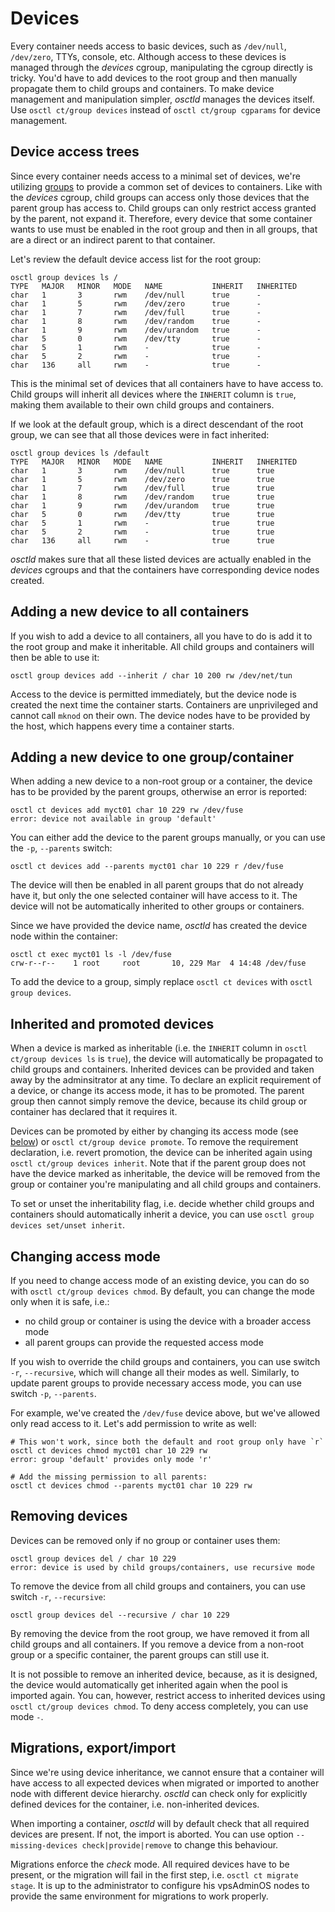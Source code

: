 # Devices
Every container needs access to basic devices, such as `/dev/null`, `/dev/zero`,
TTYs, console, etc. Although access to these devices is managed through the
*devices* cgroup, manipulating the cgroup directly is tricky. You'd have to
add devices to the root group and then manually propagate them to child groups
and containers. To make device management and manipulation simpler, *osctld*
manages the devices itself. Use `osctl ct/group devices` instead of
`osctl ct/group cgparams` for device management.

## Device access trees
Since every container needs access to a minimal set of devices, we're utilizing
[groups](../user-guide/resources.md) to provide a common set of devices to
containers. Like with the *devices* cgroup, child groups can access only those
devices that the parent group has access to. Child groups can only restrict
access granted by the parent, not expand it. Therefore, every device that some
container wants to use must be enabled in the root group and then in all groups,
that are a direct or an indirect parent to that container.

Let's review the default device access list for the root group:

```shell
osctl group devices ls /
TYPE   MAJOR   MINOR   MODE   NAME           INHERIT   INHERITED 
char   1       3       rwm    /dev/null      true      -         
char   1       5       rwm    /dev/zero      true      -         
char   1       7       rwm    /dev/full      true      -         
char   1       8       rwm    /dev/random    true      -         
char   1       9       rwm    /dev/urandom   true      -         
char   5       0       rwm    /dev/tty       true      -         
char   5       1       rwm    -              true      -         
char   5       2       rwm    -              true      -         
char   136     all     rwm    -              true      -
```

This is the minimal set of devices that all containers have to have access to.
Child groups will inherit all devices where the `INHERIT` column is `true`,
making them available to their own child groups and containers.

If we look at the default group, which is a direct descendant of the root
group, we can see that all those devices were in fact inherited:

```shell
osctl group devices ls /default
TYPE   MAJOR   MINOR   MODE   NAME           INHERIT   INHERITED 
char   1       3       rwm    /dev/null      true      true      
char   1       5       rwm    /dev/zero      true      true      
char   1       7       rwm    /dev/full      true      true      
char   1       8       rwm    /dev/random    true      true      
char   1       9       rwm    /dev/urandom   true      true      
char   5       0       rwm    /dev/tty       true      true      
char   5       1       rwm    -              true      true      
char   5       2       rwm    -              true      true      
char   136     all     rwm    -              true      true
```

*osctld* makes sure that all these listed devices are actually enabled in the
*devices* cgroups and that the containers have corresponding device nodes
created.

## Adding a new device to all containers
If you wish to add a device to all containers, all you have to do is add it to
the root group and make it inheritable. All child groups and containers will
then be able to use it:

```shell
osctl group devices add --inherit / char 10 200 rw /dev/net/tun
```

Access to the device is permitted immediately, but the device node is created
the next time the container starts. Containers are unprivileged and cannot call
`mknod` on their own. The device nodes have to be provided by the host, which
happens every time a container starts.

## Adding a new device to one group/container
When adding a new device to a non-root group or a container, the device has
to be provided by the parent groups, otherwise an error is reported:

```shell
osctl ct devices add myct01 char 10 229 rw /dev/fuse
error: device not available in group 'default'
```

You can either add the device to the parent groups manually, or you can use
the `-p`, `--parents` switch:

```shell
osctl ct devices add --parents myct01 char 10 229 r /dev/fuse
```

The device will then be enabled in all parent groups that do not already have it,
but only the one selected container will have access to it. The device will not
be automatically inherited to other groups or containers.

Since we have provided the device name, *osctld* has created the device node
within the container:

```shell
osctl ct exec myct01 ls -l /dev/fuse
crw-r--r--    1 root     root       10, 229 Mar  4 14:48 /dev/fuse
```

To add the device to a group, simply replace `osctl ct devices` with
`osctl group devices`.

## Inherited and promoted devices
When a device is marked as inheritable (i.e. the `INHERIT` column in
`osctl ct/group devices ls` is `true`), the device will automatically be
propagated to child groups and containers. Inherited devices can be provided
and taken away by the adminsitrator at any time. To declare an explicit
requirement of a device, or change its access mode, it has to be promoted.
The parent group then cannot simply remove the device, because its child group
or container has declared that it requires it.

Devices can be promoted by either by changing its access mode (see
[below](#changing-access-mode)) or `osctl ct/group device promote`. To remove
the requirement declaration, i.e. revert promotion, the device can be inherited
again using `osctl ct/group devices inherit`. Note that if the parent group
does not have the device marked as inheritable, the device will be removed from
the group or container you're manipulating and all child groups and containers.

To set or unset the inheritability flag, i.e. decide whether child groups and
containers should automatically inherit a device, you can use
`osctl group devices set/unset inherit`.

## Changing access mode
If you need to change access mode of an existing device, you can do so with
`osctl ct/group devices chmod`. By default, you can change the mode only when
it is safe, i.e.:

 - no child group or container is using the device with a broader access mode
 - all parent groups can provide the requested access mode

If you wish to override the child groups and containers, you can use switch
`-r`, `--recursive`, which will change all their modes as well. Similarly,
to update parent groups to provide necessary access mode, you can use switch
`-p`, `--parents`.

For example, we've created the `/dev/fuse` device above, but we've allowed only
read access to it. Let's add permission to write as well:

```shell
# This won't work, since both the default and root group only have `r`
osctl ct devices chmod myct01 char 10 229 rw
error: group 'default' provides only mode 'r'

# Add the missing permission to all parents:
osctl ct devices chmod --parents myct01 char 10 229 rw
```

## Removing devices
Devices can be removed only if no group or container uses them:

```shell
osctl group devices del / char 10 229
error: device is used by child groups/containers, use recursive mode
```

To remove the device from all child groups and containers, you can use switch
`-r`, `--recursive`:

```shell
osctl group devices del --recursive / char 10 229
```

By removing the device from the root group, we have removed it from all child
groups and all containers. If you remove a device from a non-root group or
a specific container, the parent groups can still use it.

It is not possible to remove an inherited device, because, as it is designed,
the device would automatically get inherited again when the pool is imported
again. You can, however, restrict access to inherited devices using
`osctl ct/group devices chmod`. To deny access completely, you can use mode `-`.

## Migrations, export/import
Since we're using device inheritance, we cannot ensure that a container will have
access to all expected devices when migrated or imported to another node with
different device hierarchy. *osctld* can check only for explicitly defined
devices for the container, i.e. non-inherited devices.

When importing a container, *osctld* will by default check that all required
devices are present. If not, the import is aborted. You can use option
`--missing-devices check|provide|remove` to change this behaviour.

Migrations enforce the *check* mode. All required devices have to be present,
or the migration will fail in the first step, i.e. `osctl ct migrate stage`.
It is up to the administrator to configure his vpsAdminOS nodes to provide
the same environment for migrations to work properly.
